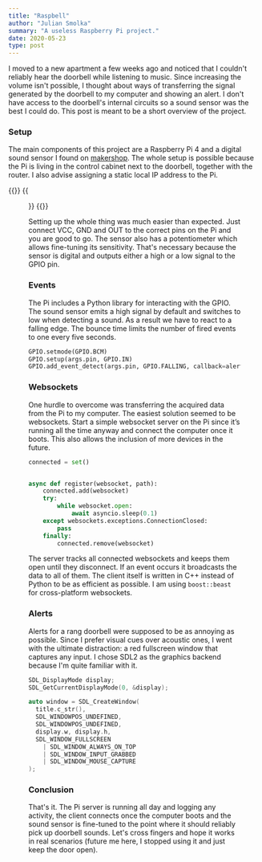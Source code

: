 ```yaml
---
title: "Raspbell"
author: "Julian Smolka"
summary: "A useless Raspberry Pi project."
date: 2020-05-23
type: post
---
```

I moved to a new apartment a few weeks ago and noticed that I couldn't reliably hear the doorbell while listening to music. Since increasing the volume isn't possible, I thought about ways of transferring the signal generated by the doorbell to my computer and showing an alert. I don't have access to the doorbell's internal circuits so a sound sensor was the best I could do. This post is meant to be a short overview of the project.

### Setup
The main components of this project are a Raspberry Pi 4 and a digital sound sensor I found on [makershop](https://www.makershop.de/sensoren/sound/schall-sensor-modul/). The whole setup is possible because the Pi is living in the control cabinet next to the doorbell, together with the router. I also advise assigning a static local IP address to the Pi.

{{<figures>}}
  {{<figure src="posts/raspbell.jpg">}}
{{</figures>}}

Setting up the whole thing was much easier than expected. Just connect VCC, GND and OUT to the correct pins on the Pi and you are good to go. The sensor also has a potentiometer which allows fine-tuning its sensitivity. That's necessary because the sensor is digital and outputs either a high or a low signal to the GPIO pin.

### Events
The Pi includes a Python library for interacting with the GPIO. The sound sensor emits a high signal by default and switches to low when detecting a sound. As a result we have to react to a falling edge. The bounce time limits the number of fired events to one every five seconds.

```python
GPIO.setmode(GPIO.BCM)
GPIO.setup(args.pin, GPIO.IN)
GPIO.add_event_detect(args.pin, GPIO.FALLING, callback=alert, bouncetime=5000)
```

### Websockets
One hurdle to overcome was transferring the acquired data from the Pi to my computer. The easiest solution seemed to be websockets. Start a simple websocket server on the Pi since it’s running all the time anyway and connect the computer once it boots. This also allows the inclusion of more devices in the future.

```python
connected = set()


async def register(websocket, path):
    connected.add(websocket)
    try:
        while websocket.open:
            await asyncio.sleep(0.1)
    except websockets.exceptions.ConnectionClosed:
        pass
    finally:
        connected.remove(websocket)
```
The server tracks all connected websockets and keeps them open until they disconnect. If an event occurs it broadcasts the data to all of them. The client itself is written in C++ instead of Python to be as efficient as possible. I am using `boost::beast` for cross-platform websockets.

### Alerts
Alerts for a rang doorbell were supposed to be as annoying as possible. Since I prefer visual cues over acoustic ones, I went with the ultimate distraction: a red fullscreen window that captures any input. I chose SDL2 as the graphics backend because I'm quite familiar with it.

```cpp
SDL_DisplayMode display;
SDL_GetCurrentDisplayMode(0, &display);

auto window = SDL_CreateWindow(
  title.c_str(),
  SDL_WINDOWPOS_UNDEFINED,
  SDL_WINDOWPOS_UNDEFINED,
  display.w, display.h,
  SDL_WINDOW_FULLSCREEN
    | SDL_WINDOW_ALWAYS_ON_TOP
    | SDL_WINDOW_INPUT_GRABBED
    | SDL_WINDOW_MOUSE_CAPTURE
);
```

### Conclusion
That's it. The Pi server is running all day and logging any activity, the client connects once the computer boots and the sound sensor is fine-tuned to the point where it should reliably pick up doorbell sounds. Let's cross fingers and hope it works in real scenarios (future me here, I stopped using it and just keep the door open).
